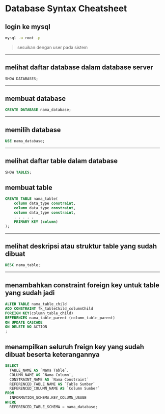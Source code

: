 # Database Syntax Cheatsheet


## login ke mysql
```sh
mysql -u root -p
```
> sesuikan dengan user pada sistem
---

## melihat daftar database dalam database server
```sql
SHOW DATABASES;
```
---
## membuat database
```sql
CREATE DATABASE nama_database;
```
---
## memilih database
```sql
USE nama_database;
```
---
## melihat daftar table dalam database
```sql
SHOW TABLES;
```
## membuat table
```sql
CREATE TABLE nama_table(
    column data_type constraint,
    column data_type constraint,
    column data_type constraint,
    . . . . . 
    PRIMARY KEY (column)   
);
```
---
## melihat deskripsi atau struktur table yang sudah dibuat
```sql
DESC nama_table;
```
---
## menambahkan constraint foreign key untuk table yang sudah jadi
```sql
ALTER TABLE nama_table_child
ADD CONSTRAINT fk_tableChild_columnChild
FOREIGN KEY(column_table_child)
REFERENCES nama_table_parent (column_table_parent)
ON UPDATE CASCADE
ON DELETE NO ACTION
;
```
## menampilkan seluruh freign key yang sudah dibuat beserta keterangannya
```sql
SELECT 
  TABLE_NAME AS `Nama Table`,
  COLUMN_NAME AS `Nama Column`,
  CONSTRAINT_NAME AS `Nama Constraint`
  REFERENCED_TABLE_NAME AS `Table Sumber`
  REFERENCED_COLUMN_NAME AS `Column Sumber`
FROM
  INFORMATION_SCHEMA.KEY_COLUMN_USAGE
WHERE
  REFERENCED_TABLE_SCHEMA = nama_database;
```